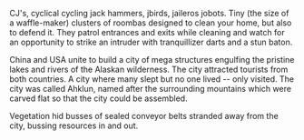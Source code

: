 CJ's, cyclical cycling jack hammers, jbirds, jaileros jobots. Tiny (the size of a waffle-maker) clusters of roombas designed to clean your home, but also to defend it. They patrol entrances and exits while cleaning and watch for an opportunity to strike an intruder with tranquillizer darts and a stun baton.

China and USA unite to build a city of mega structures engulfing the pristine lakes and rivers of the Alaskan wilderness. The city attracted tourists from both countries. A city where many slept but no one lived -- only visited. The city was called Ahklun, named after the surrounding mountains which were carved flat so that the city could be assembled.

Vegetation hid busses of sealed conveyor belts stranded away from the city, bussing resources in and out.